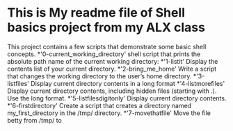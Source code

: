 # This is My  readme file of Shell basics project from my ALX class 
This project contains a few scripts that demonstrate some basic shell concepts.
*'0-current_working_directory' shell script that prints the absolute path name of the current working directory:
*'1-listit' Display the contents list of your current directory.
*'2-bring_me_home' Write a script that changes the working directory to the user’s home directory.
*'3-listfiles' Display current directory contents in a long format
*'4-listmorefiles' Display current directory contents, including hidden files (starting with .). Use the long format.
*'5-listfilesdigitonly' Display current directory contents.
*'6-firstdirectory' Create a script that creates a directory named my_first_directory in the /tmp/ directory.
*'7-movethatfile' Move the file betty from /tmp/ to 

